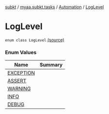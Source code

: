 [subkt](../../../index.md) / [myaa.subkt.tasks](../../index.md) / [Automation](../index.md) / [LogLevel](./index.md)

# LogLevel

`enum class LogLevel` [(source)](https://github.com/Myaamori/SubKt/blob/0.1.12/src/main/kotlin/myaa/subkt/tasks/asstasks.kt#L684)

### Enum Values

| Name | Summary |
|---|---|
| [EXCEPTION](-e-x-c-e-p-t-i-o-n.md) |  |
| [ASSERT](-a-s-s-e-r-t.md) |  |
| [WARNING](-w-a-r-n-i-n-g.md) |  |
| [INFO](-i-n-f-o.md) |  |
| [DEBUG](-d-e-b-u-g.md) |  |
